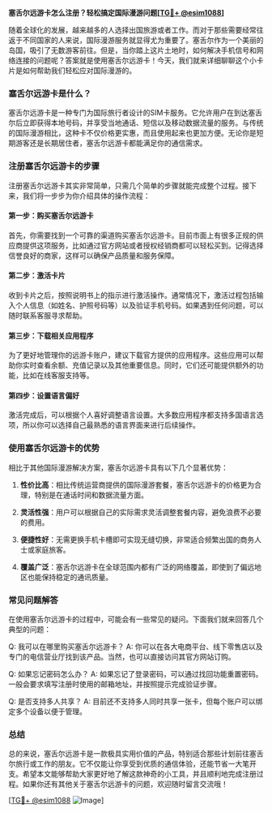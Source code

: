 **塞舌尔远游卡怎么注册？轻松搞定国际漫游问题[[TG💪+ @esim1088](https://t.me/s/esim1088)]**

随着全球化的发展，越来越多的人选择出国旅游或者工作。而对于那些需要经常往返于不同国家的人来说，国际漫游服务就显得尤为重要了。塞舌尔作为一个美丽的岛国，吸引了无数游客前往。但是，当你踏上这片土地时，如何解决手机信号和网络连接的问题呢？答案就是使用塞舌尔远游卡！今天，我们就来详细聊聊这个小卡片是如何帮助我们轻松应对国际漫游的。

### 塞舌尔远游卡是什么？

塞舌尔远游卡是一种专门为国际旅行者设计的SIM卡服务。它允许用户在到达塞舌尔后立即获得本地号码，并享受当地通话、短信以及移动数据流量的服务。与传统的国际漫游相比，这种卡不仅价格更实惠，而且使用起来也更加方便。无论你是短期游客还是长期居住者，塞舌尔远游卡都能满足你的通信需求。

### 注册塞舌尔远游卡的步骤

注册塞舌尔远游卡其实非常简单，只需几个简单的步骤就能完成整个过程。接下来，我们将一步步为你介绍具体的操作流程：

#### 第一步：购买塞舌尔远游卡

首先，你需要找到一个可靠的渠道购买塞舌尔远游卡。目前市面上有很多正规的供应商提供这项服务，比如通过官方网站或者授权经销商都可以轻松买到。记得选择信誉良好的商家，这样可以确保产品质量和服务保障。

#### 第二步：激活卡片

收到卡片之后，按照说明书上的指示进行激活操作。通常情况下，激活过程包括输入个人信息（如姓名、护照号码等）以及验证手机号码。如果遇到任何问题，可以随时联系客服寻求帮助。

#### 第三步：下载相关应用程序

为了更好地管理你的远游卡账户，建议下载官方提供的应用程序。这些应用可以帮助你实时查看余额、充值记录以及其他重要信息。同时，它们还可能提供额外的功能，比如在线客服支持等。

#### 第四步：设置语言偏好

激活完成后，可以根据个人喜好调整语言设置。大多数应用程序都支持多国语言选项，所以你可以选择自己最熟悉的语言界面来进行后续操作。

### 使用塞舌尔远游卡的优势

相比于其他国际漫游解决方案，塞舌尔远游卡具有以下几个显著优势：

1. **性价比高**：相比传统运营商提供的国际漫游套餐，塞舌尔远游卡的价格更为合理，特别是在通话时间和数据流量方面。
   
2. **灵活性强**：用户可以根据自己的实际需求灵活调整套餐内容，避免浪费不必要的费用。

3. **便捷性好**：无需更换手机卡槽即可实现无缝切换，非常适合频繁出国的商务人士或家庭旅客。

4. **覆盖广泛**：塞舌尔远游卡在全球范围内都有广泛的网络覆盖，即使到了偏远地区也能保持稳定的通讯质量。

### 常见问题解答

在使用塞舌尔远游卡的过程中，可能会有一些常见的疑问。下面我们就来回答几个典型的问题：

Q: 我可以在哪里购买塞舌尔远游卡？
A: 你可以在各大电商平台、线下零售店以及专门的电信营业厅找到该产品。当然，也可以直接访问其官方网站订购。

Q: 如果忘记密码怎么办？
A: 如果忘记了登录密码，可以通过找回功能重置密码。一般会要求填写注册时使用的邮箱地址，并按照提示完成验证步骤。

Q: 是否支持多人共享？
A: 目前还不支持多人同时共享一张卡，但每个账户可以绑定多个设备以便于管理。

### 总结

总的来说，塞舌尔远游卡是一款极具实用价值的产品，特别适合那些计划前往塞舌尔旅行或工作的朋友。它不仅能让你享受到优质的通信体验，还能节省一大笔开支。希望本文能够帮助大家更好地了解这款神奇的小工具，并且顺利地完成注册过程。如果你还有其他关于塞舌尔远游卡的问题，欢迎随时留言交流哦！

[[TG💪+ @esim1088](https://t.me/s/esim1088) ![Image](https://i.postimg.cc/4NQfJmqS/Snipaste-2025-05-13-00-14-12.png)]